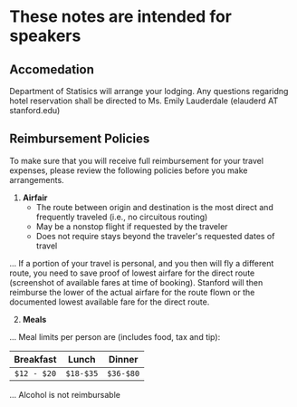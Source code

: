 
# These notes are intended for speakers



## Accomedation
Department of Statisics will arrange your lodging. Any questions regaridng hotel reservation shall be directed to Ms. Emily Lauderdale (elauderd AT stanford.edu)

## Reimbursement Policies
To make sure that you will receive full reimbursement for your travel expenses, please review the following policies before you make arrangements.

1. **Airfair** 
   * The route between origin and destination is the most direct and frequently traveled (i.e., no circuitous routing)
   * May be a nonstop flight if requested by the traveler 	
   * Does not require stays beyond the traveler's requested dates of travel  
	
... If a portion of your travel is personal, and you then will fly a different route, you need to save proof of lowest airfare for the direct route (screenshot of available fares at time of booking). Stanford will then reimburse the lower of the actual airfare for the route flown or the documented lowest available fare for the direct route.  

2. **Meals**

... Meal limits per person are (includes food, tax and tip): 

| Breakfast   |  Lunch  | Dinner   |
| :---------: |:-------:|:--------:|
|  `$12 - $20`|`$18-$35`|`$36-$80` |

... Alcohol is not reimbursable


